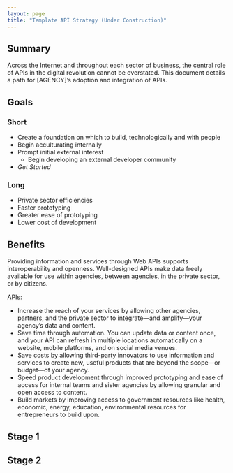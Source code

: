 ```yaml
---
layout: page
title: "Template API Strategy (Under Construction)"
---
```


  
## Summary  

Across the Internet and throughout each sector of business, the central role of APIs in the digital revolution cannot be overstated.  This document details a path for [AGENCY]’s adoption and integration of APIs.  

## Goals  

### Short   

* Create a foundation on which to build, technologically and with people 
* Begin acculturating internally 
* Prompt initial external interest
   * Begin developing an external developer community 
* *Get Started*

### Long 
* Private sector efficiencies
* Faster prototyping 
* Greater ease of prototyping 
* Lower cost of development 

## Benefits

Providing information and services through Web APIs supports interoperability and openness. Well-designed APIs make data freely available for use within agencies, between agencies, in the private sector, or by citizens.

APIs:

* Increase the reach of your services by allowing other agencies, partners, and the private sector to integrate—and amplify—your agency’s data and content.
* Save time through automation. You can update data or content once, and your API can refresh in multiple locations automatically on a website, mobile platforms, and on social media venues.
* Save costs by allowing third-party innovators to use information and services to create new, useful products that are beyond the scope—or budget—of your agency.
* Speed product development through improved prototyping and ease of access for internal teams and sister agencies by allowing granular and open access to content.
* Build markets by improving access to government resources like health, economic, energy, education, environmental resources for entrepreneurs to build upon.

## Stage 1 

## Stage 2 









